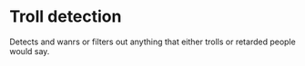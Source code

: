 # Troll detection
Detects and wanrs or filters out anything that either trolls or retarded people would say.